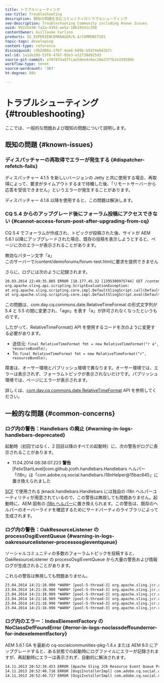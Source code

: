 ```yaml
---
title: トラブルシューティング
seo-title: Troubleshooting
description: 既知の問題を含むコミュニティのトラブルシューティング
seo-description: Troubleshooting Community including Known Issues
uuid: 99225430-fa2a-4393-ae5a-18b19541c358
contentOwner: Guillaume Carlino
products: SG_EXPERIENCEMANAGER/6.4/COMMUNITIES
topic-tags: developing
content-type: reference
discoiquuid: cdb2d80a-2fbf-4ee6-b89b-b5d74e6d3bfc
exl-id: 1a1de20d-53f6-4787-92e3-e12f30d925d3
source-git-commit: a70f874ad7fcae59ee4c6ec20e23ffb2e339590b
workflow-type: tm+mt
source-wordcount: '367'
ht-degree: 88%

---
```


# トラブルシューティング {#troubleshooting}

ここでは、一般的な問題および既知の問題について説明します。

## 既知の問題 {#known-issues}

### ディスパッチャーの再取得でエラーが発生する {#dispatcher-refetch-fails}

ディスパッチャー 4.1.5 を新しいバージョンの Jetty と共に使用する場合、再取得によって、要求がタイムアウトするまで待機した後、「リモートサーバーから応答を受信できません」というエラーが発生することがあります。

ディスパッチャー 4.1.6 以降を使用すると、この問題は解決します。

### CQ 5.4 からのアップグレード後にフォーラム投稿にアクセスできない {#cannot-access-forum-post-after-upgrading-from-cq}

CQ 5.4 でフォーラムが作成され、トピックが投稿された後、サイトが AEM 5.6.1 以降にアップグレードされた場合、既存の投稿を表示しようとすると、ページに次のエラーが表示されることがあります。

無効なパターン文字「a」\
このサーバーで/content/demoforums/forum-test.htmlに要求を提供できません

さらに、ログには次のように記録されます。

```xml
20.03.2014 22:49:35.805 ERROR [10.177.45.32 [1395380975744] GET /content/demoforums/forum-test.html HTTP/1.1] com.day.cq.wcm.tags.IncludeTag Error while executing script content.jsp
org.apache.sling.api.scripting.ScriptEvaluationException: 
at org.apache.sling.scripting.core.impl.DefaultSlingScript.call(DefaultSlingScript.java:388)
at org.apache.sling.scripting.core.impl.DefaultSlingScript.eval(DefaultSlingScript.java:171)
```

この問題は、com.day.cq.commons.date.RelativeTimeFormat の形式文字列が 5.4 と 5.5 の間に変更され、「ago」を表す「a」が許可されなくなったというものです。

したがって、RelativeTimeFormat() API を使用するコードを次のように変更する必要があります。

* 送信元: `final RelativeTimeFormat fmt = new RelativeTimeFormat("r a", resourceBundle);`
* To: `final RelativeTimeFormat fmt = new RelativeTimeFormat("r", resourceBundle);`

障害は、オーサー環境とパブリッシュ環境で異なります。オーサー環境では、エラーは表示されず、フォーラムトピックが表示されないだけです。パブリッシュ環境では、ページにエラーが表示されます。

詳しくは、[com.day.cq.commons.date.RelativeTimeFormat](https://helpx.adobe.com/experience-manager/6-5/sites/developing/using/reference-materials/javadoc/com/day/cq/commons/date/RelativeTimeFormat.html) API を参照してください。

## 一般的な問題 {#common-concerns}

### ログ内の警告：Handlebars の廃止 {#warning-in-logs-handlebars-deprecated}

起動時（初回ではなく、2 回目以降のすべての起動時）に、次の警告がログに表示されることがあります。

* 11.04.2014 08:38:07.223 **警告** [FelixStartLevel]com.github.jcoth.handlebars.Handlebars ヘルパー「i18n」は「com.adobe.cq.social.handlebars.I18nHelper@15bac645」に置き換えられました

[SCF](scf.md#handlebarsjavascripttemplatinglanguage) で使用される jknack.handlebars.Handlebars には独自の i18n ヘルパーユーティリティが用意されているので、この警告は無視しても問題ありません。起動時に、AEM 固有の [i18n ヘルパー](handlebars-helpers.md#i-n)に置き換えられます。この警告は、既存のヘルパーのオーバーライドを確認するためにサードパーティのライブラリによって生成されます。

### ログ内の警告：OakResourceListener の processOsgiEventQueue {#warning-in-logs-oakresourcelistener-processosgieventqueue}

ソーシャルコミュニティの多数のフォーラムトピックを投稿すると、OakResourceListener の processOsgiEventQueue から大量の警告および情報ログが生成されることがあります。

これらの警告は無視しても問題ありません。

```xml
23.04.2014 14:21:18.900 *WARN* [pool-5-thread-3] org.apache.sling.jcr.resource.internal.OakResourceListener processOsgiEventQueue: Resource at /var/search-collections/ugc-sc/_m.frq/jcr:content not found, which is not expected for an added or modified node
23.04.2014 14:21:18.908 *WARN* [pool-5-thread-3] org.apache.sling.jcr.resource.internal.OakResourceListener processOsgiEventQueue: Resource at /var/search-collections/ugc-sc/_m.prx/jcr:content not found, which is not expected for an added or modified node
23.04.2014 14:21:18.909 *WARN* [pool-5-thread-3] org.apache.sling.jcr.resource.internal.OakResourceListener processOsgiEventQueue: Resource at /var/replication/data/1f799fb4-0aeb-4660-aadb-705657f16048/67/67699ab5-9d57-4c79-a755-2727ba9e6452/jcr:content not found, which is not expected for an added or modified node
23.04.2014 14:21:18.909 *WARN* [pool-5-thread-3] org.apache.sling.jcr.resource.internal.OakResourceListener processOsgiEventQueue: Resource at /var/replication/data/1f799fb4-0aeb-4660-aadb-705657f16048/67/67699ab5-9d57-4c79-a755-2727ba9e6452/jcr:content not found, which is not expected for an added or modified node
23.04.2014 14:21:18.990 *WARN* [pool-5-thread-3] org.apache.sling.jcr.resource.internal.OakResourceListener processOsgiEventQueue: Resource at /var/replication/data/1f799fb4-0aeb-4660-aadb-705657f16048/b9/b91f1690-87e8-41d8-a78e-cd2259f837c8/jcr:content not found, which is not expected for an added or modified node
23.04.2014 14:21:18.990 *WARN* [pool-5-thread-3] org.apache.sling.jcr.resource.internal.OakResourceListener processOsgiEventQueue: Resource at /var/replication/data/1f799fb4-0aeb-4660-aadb-705657f16048/b9/b91f1690-87e8-41d8-a78e-cd2259f837c8/jcr:content not found, which is not expected for an added or modified node
```

### ログ内のエラー：IndexElementFactory の NoClassDefFoundError {#error-in-logs-noclassdeffounderror-for-indexelementfactory}

AEM 5.6.1 GA を最新の cq-socialcommunities-pkg-1.4.x または AEM 6.0 にアップグレードすると、ある状態での起動時にログファイルにエラーが記録されますが、再起動時にエラーは表示されず、自動的に解決されます。

```xml
14.11.2013 20:52:39.453 ERROR [Apache Sling JCR Resource Event Queue Processor for path '/'] com.adobe.cq.social.storage.index.impl.IndexService Error occurred while processing event java.util.ConcurrentModificationException
14.11.2013 20:52:40.716 ERROR [OsgiInstallerImpl] com.adobe.cq.social.cq-social-commons [CommentListProvider] Error during instantiation of the implementation object (java.lang.NoClassDefFoundError: com/adobe/cq/social/storage/index/IndexElementFactory) java.lang.NoClassDefFoundError: com/adobe/cq/social/storage/index/IndexElementFactory
14.11.2013 20:52:40.717 ERROR [OsgiInstallerImpl] com.adobe.cq.social.cq-social-commons [CommentListProvider] Failed creating the component instance; see log for reason
```
